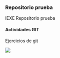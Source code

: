 ### Repositorio prueba

IEXE Repositorio prueba 

#### Actividades GIT

Ejercicios de git

![](C:\Users\Lua\Pictures\Tarea.png)
